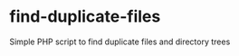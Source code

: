 find-duplicate-files
====================

Simple PHP script to find duplicate files and directory trees
